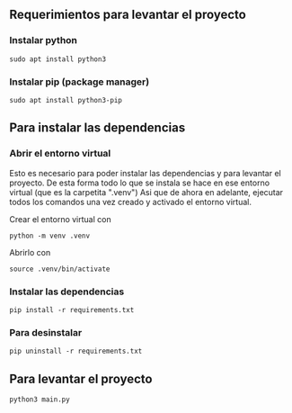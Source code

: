 ## Requerimientos para levantar el proyecto

### Instalar python
```
sudo apt install python3
```

### Instalar pip (package manager)
```
sudo apt install python3-pip
```

## Para instalar las dependencias

### Abrir el entorno virtual
Esto es necesario para poder instalar las dependencias y para levantar el proyecto. De esta forma todo lo que se instala se hace en ese entorno virtual (que es la carpetita ".venv")
Asi que de ahora en adelante, ejecutar todos los comandos una vez creado y activado el entorno virtual.

Crear el entorno virtual con
```
python -m venv .venv
```

Abrirlo con
```
source .venv/bin/activate
```

### Instalar las dependencias
```
pip install -r requirements.txt
```

### Para desinstalar
```
pip uninstall -r requirements.txt
```

## Para levantar el proyecto
```
python3 main.py
```
